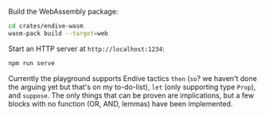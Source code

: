 Build the WebAssembly package:
```sh
cd crates/endive-wasm
wasm-pack build --target=web
```

Start an HTTP server at `http://localhost:1234`:
```sh
npm run serve
```

Currently the playground supports Endive tactics `then` (`so`? we haven't done the arguing yet but that's on my to-do-list), `let` (only supporting type `Prop`), and `suppose`. The only things that can be proven are implications, but a few blocks with no function (OR, AND, lemmas) have been implemented.
